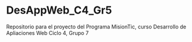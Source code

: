 # DesAppWeb_C4_Gr5
Repositorio para el proyecto del Programa MisionTic, curso Desarrollo de Apliaciones Web Ciclo 4, Grupo 7
